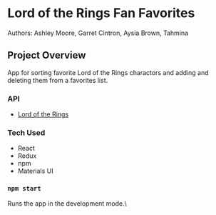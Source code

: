 # Lord of the Rings Fan Favorites

Authors: Ashley Moore, Garret Cintron, Aysia Brown, Tahmina

## Project Overview
App for sorting favorite Lord of the Rings charactors and adding and deleting them from a favorites list.

### API
- [Lord of the Rings](https://the-one-api.dev/v2/)

### Tech Used
- React 
- Redux
- npm
- Materials UI

### `npm start`

Runs the app in the development mode.\
